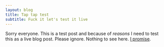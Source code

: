 ```yaml
---
layout: blog
title: Tap tap test
subtitle: Fuck it let's test it live
---
```


Sorry everyone. This is a test post and because of *reasons* I need to test this as a live blog post. Please ignore. Nothing to see here. [I promise](https://twitter.com/tomcritchlow/status/1244999464663859201).

<blockquote class='twitter-tweet' data-conversation='none'><a href='https://twitter.com/vgr/status/1125119314611171328/retweets'></a></blockquote><script async src='https://platform.twitter.com/widgets.js' charset='utf-8'></script>

<blockquote class='twitter-tweet' data-conversation='none'><a href='https://twitter.com/vgr/status/1125119314611171328/likes'></a></blockquote><script async src='https://platform.twitter.com/widgets.js' charset='utf-8'></script>

<blockquote class='twitter-tweet' data-conversation='none'><a href='https://twitter.com/vgr/status/1125119720590462976'></a></blockquote><script async src='https://platform.twitter.com/widgets.js' charset='utf-8'></script>

<blockquote class='twitter-tweet' data-conversation='none'><a href='https://twitter.com/vgr/status/1125119957472145409'></a></blockquote><script async src='https://platform.twitter.com/widgets.js' charset='utf-8'></script>

<blockquote class='twitter-tweet' data-conversation='none'><a href='https://twitter.com/vgr/status/1125120573808398336'></a></blockquote><script async src='https://platform.twitter.com/widgets.js' charset='utf-8'></script>

<blockquote class='twitter-tweet' data-conversation='none'><a href='https://twitter.com/vgr/status/1125120977573036033'></a></blockquote><script async src='https://platform.twitter.com/widgets.js' charset='utf-8'></script>

<blockquote class='twitter-tweet' data-conversation='none'><a href='https://twitter.com/vgr/status/1125121495112359936'></a></blockquote><script async src='https://platform.twitter.com/widgets.js' charset='utf-8'></script>

<blockquote class='twitter-tweet' data-conversation='none'><a href='https://twitter.com/vgr/status/1125122035808477184'></a></blockquote><script async src='https://platform.twitter.com/widgets.js' charset='utf-8'></script>

<blockquote class='twitter-tweet' data-conversation='none'><a href='https://twitter.com/vgr/status/1125122401086214144'></a></blockquote><script async src='https://platform.twitter.com/widgets.js' charset='utf-8'></script>

<blockquote class='twitter-tweet' data-conversation='none'><a href='https://twitter.com/vgr/status/1125123077208018944'></a></blockquote><script async src='https://platform.twitter.com/widgets.js' charset='utf-8'></script>

<blockquote class='twitter-tweet' data-conversation='none'><a href='https://twitter.com/vgr/status/1125123376912011264'></a></blockquote><script async src='https://platform.twitter.com/widgets.js' charset='utf-8'></script>

<blockquote class='twitter-tweet' data-conversation='none'><a href='https://twitter.com/vgr/status/1125124095970906112'></a></blockquote><script async src='https://platform.twitter.com/widgets.js' charset='utf-8'></script>

<blockquote class='twitter-tweet' data-conversation='none'><a href='https://twitter.com/vgr/status/1125124384602017792'></a></blockquote><script async src='https://platform.twitter.com/widgets.js' charset='utf-8'></script>

<blockquote class='twitter-tweet' data-conversation='none'><a href='https://twitter.com/vgr/status/1125124684373155840'></a></blockquote><script async src='https://platform.twitter.com/widgets.js' charset='utf-8'></script>

<blockquote class='twitter-tweet' data-conversation='none'><a href='https://twitter.com/vgr/status/1125125128910565376'></a></blockquote><script async src='https://platform.twitter.com/widgets.js' charset='utf-8'></script>

<blockquote class='twitter-tweet' data-conversation='none'><a href='https://twitter.com/vgr/status/1125125527604383744'></a></blockquote><script async src='https://platform.twitter.com/widgets.js' charset='utf-8'></script>

<blockquote class='twitter-tweet' data-conversation='none'><a href='https://twitter.com/vgr/status/1125125896824709120'></a></blockquote><script async src='https://platform.twitter.com/widgets.js' charset='utf-8'></script>

